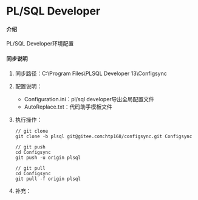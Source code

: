 ﻿# PL/SQL Developer

#### 介绍
PL/SQL Developer环境配置

#### 同步说明

1.  同步路径：C:\Program Files\PLSQL Developer 13\Configsync

2.  配置说明：
    * Configuration.ini：pl/sql developer导出全局配置文件
    * AutoReplace.txt：代码助手模板文件

3.  执行操作：
    ```git
    // git clone
    git clone -b plsql git@gitee.com:htp168/configsync.git Configsync
    
    // git push
    cd Configsync
    git push -u origin plsql
    
    // git pull
    cd Configsync
    git pull -f origin plsql
    
    ```

4.  补充：